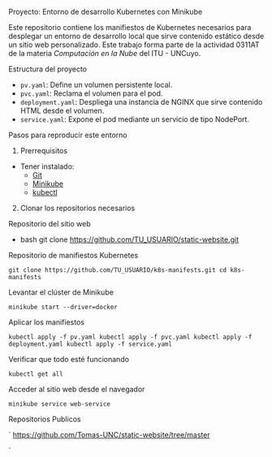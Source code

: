 Proyecto: Entorno de desarrollo Kubernetes con Minikube

Este repositorio contiene los manifiestos de Kubernetes necesarios para desplegar un entorno de desarrollo local que sirve contenido estático desde un sitio web personalizado. Este trabajo forma parte de la 
actividad 0311AT de la materia *Computación en la Nube* del ITU - UNCuyo.

Estructura del proyecto

- `pv.yaml`: Define un volumen persistente local.
- `pvc.yaml`: Reclama el volumen para el pod.
- `deployment.yaml`: Despliega una instancia de NGINX que sirve contenido HTML desde el volumen.
- `service.yaml`: Expone el pod mediante un servicio de tipo NodePort.

Pasos para reproducir este entorno

1. Prerrequisitos

- Tener instalado:
  - [Git](https://git-scm.com/)
  - [Minikube](https://minikube.sigs.k8s.io/)
  - [kubectl](https://kubernetes.io/docs/tasks/tools/)

2. Clonar los repositorios necesarios

Repositorio del sitio web
- bash
git clone https://github.com/TU_USUARIO/static-website.git

Repositorio de manifiestos Kubernetes

`
git clone https://github.com/TU_USUARIO/k8s-manifests.git
cd k8s-manifests
`

Levantar el clúster de Minikube

`
minikube start --driver=docker
`

Aplicar los manifiestos

`
kubectl apply -f pv.yaml
kubectl apply -f pvc.yaml
kubectl apply -f deployment.yaml
kubectl apply -f service.yaml
`

Verificar que todo esté funcionando

`
kubectl get all
`

Acceder al sitio web desde el navegador

`
minikube service web-service
`

Repositorios Publicos

`
https://github.com/Tomas-UNC/static-website/tree/master

`
